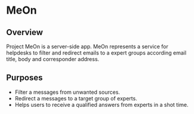 # MeOn

## Overview
Project MeOn is a server-side app. MeOn represents a service for helpdesks to filter and redirect emails to a expert groups according email title, body and corresponder address. 

## Purposes
- Filter a messages from unwanted sources.
- Redirect a messages to a target group of experts.
- Helps users to receive a qualified answers from experts in a shot time.
